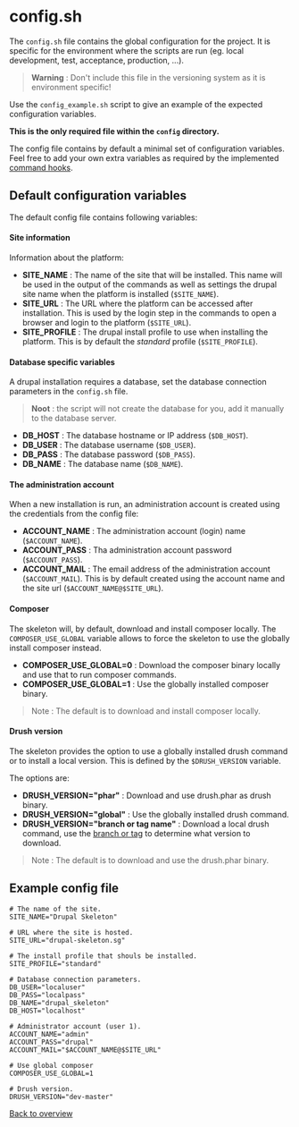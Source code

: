 # config.sh
The `config.sh` file contains the global configuration for the project. It is
specific for the environment where the scripts are run (eg. local development,
test, acceptance, production, ...).

> **Warning** : Don't include this file in the versioning system as it is
> environment specific!

Use the `config_example.sh` script to give an example of the expected
configuration variables.

**This is the only required file within the `config` directory.**

The config file contains by default a minimal set of configuration variables.
Feel free to add your own extra variables as required by the implemented
[command hooks][link-hooks].



## Default configuration variables
The default config file contains following variables:


#### Site information
Information about the platform:

- **SITE_NAME** : The name of the site that will be installed. This name will be
  used in the output of the commands as well as settings the drupal site name
  when the platform is installed (`$SITE_NAME`).
- **SITE_URL** : The URL where the platform can be accessed after installation.
  This is used by the login step in the commands to open a browser and login to
  the platform (`$SITE_URL`).
- **SITE_PROFILE** : The drupal install profile to use when installing the
  platform. This is by default the *standard* profile (`$SITE_PROFILE`).


#### Database specific variables
A drupal installation requires a database, set the database connection
parameters in the `config.sh` file.

> **Noot** : the script will not create the database for you, add it manually
> to the database server.

- **DB_HOST** : The database hostname or IP address (`$DB_HOST`).
- **DB_USER** : The database username (`$DB_USER`).
- **DB_PASS** : The database password (`$DB_PASS`).
- **DB_NAME** : The database name (`$DB_NAME`).


#### The administration account
When a new installation is run, an administration account is created using the
credentials from the config file:

- **ACCOUNT_NAME** : The administration account (login) name (`$ACCOUNT_NAME`).
- **ACCOUNT_PASS** : Tha administration account password (`$ACCOUNT_PASS`).
- **ACCOUNT_MAIL** : The email address of the administration account
  (`$ACCOUNT_MAIL`). This is by default created using the account name and the
  site url (`$ACCOUNT_NAME@$SITE_URL`).


#### Composer
The skeleton will, by default, download and install composer locally. The
`COMPOSER_USE_GLOBAL` variable allows to force the skeleton to use the globally
install composer instead.

- **COMPOSER_USE_GLOBAL=0** : Download the composer binary locally and use that
  to run composer commands.
- **COMPOSER_USE_GLOBAL=1** : Use the globally installed composer binary.

> Note : The default is to download and install composer locally.


#### Drush version
The skeleton provides the option to use a globally installed drush command or to
install a local version. This is defined by the `$DRUSH_VERSION` variable.

The options are:

- **DRUSH_VERSION="phar"** : Download and use drush.phar as drush binary.
- **DRUSH_VERSION="global"** : Use the globally installed drush command.
- **DRUSH_VERSION="branch or tag name"** : Download a local drush command, use
  the [branch or tag][link-drush] to determine what version to download.

> Note : The default is to download and use the drush.phar binary.



## Example config file

```
# The name of the site.
SITE_NAME="Drupal Skeleton"

# URL where the site is hosted.
SITE_URL="drupal-skeleton.sg"

# The install profile that shouls be installed.
SITE_PROFILE="standard"

# Database connection parameters.
DB_USER="localuser"
DB_PASS="localpass"
DB_NAME="drupal_skeleton"
DB_HOST="localhost"

# Administrator account (user 1).
ACCOUNT_NAME="admin"
ACCOUNT_PASS="drupal"
ACCOUNT_MAIL="$ACCOUNT_NAME@$SITE_URL"

# Use global composer
COMPOSER_USE_GLOBAL=1

# Drush version.
DRUSH_VERSION="dev-master"
```



[Back to overview][link-overview]



[link-hooks]: hooks.md
[link-drush]: https://github.com/drush-ops/drush

[link-overview]: README.md
